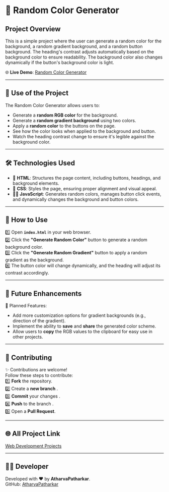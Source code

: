 # 🎨 Random Color Generator

## Project Overview

This is a simple project where the user can generate a random color for the background, a random gradient background, and a random button background. The heading's contrast adjusts automatically based on the background color to ensure readability. The background color also changes dynamically if the button's background color is light.

🌐 **Live Demo**: [Random Color Generator](https://atharvapatharkar.github.io/web-development-projects/Random%20Color%20Generator/index.html)  

---

## 🌟 Use of the Project

The Random Color Generator allows users to:
- Generate a **random RGB color** for the background.
- Generate a **random gradient background** using two colors.
- Apply a **random color** to the buttons on the page.
- See how the color looks when applied to the background and button.
- Watch the heading contrast change to ensure it's legible against the background color.

---

## 🛠️ Technologies Used

- 📄 **HTML**: Structures the page content, including buttons, headings, and background elements.
- 🎨 **CSS**: Styles the page, ensuring proper alignment and visual appeal.
- 🧑‍💻 **JavaScript**: Generates random colors, manages button click events, and dynamically changes the background and button colors.

---

## 🚀 How to Use

1️⃣ Open **`index.html`** in your web browser.  
2️⃣ Click the **"Generate Random Color"** button to generate a random background color.  
3️⃣ Click the **"Generate Random Gradient"** button to apply a random gradient as the background.  
4️⃣ The button color will change dynamically, and the heading will adjust its contrast accordingly.

---

## 🔮 Future Enhancements

📌 Planned Features:  
- Add more customization options for gradient backgrounds (e.g., direction of the gradient).  
- Implement the ability to **save** and **share** the generated color scheme.  
- Allow users to **copy** the RGB values to the clipboard for easy use in other projects.

---

## 🤝 Contributing

✨ Contributions are welcome!  
Follow these steps to contribute:  
1️⃣ **Fork** the repository.  
2️⃣ Create a **new branch** .  
3️⃣ **Commit** your changes .  
4️⃣ **Push** to the branch .  
5️⃣ Open a **Pull Request**.

---

## 🌐 All Project Link

[Web Development Projects](https://atharvapatharkar.github.io/web-development-projects/)

---

## 🧑‍💻 Developer

Developed with ❤️ by **AtharvaPatharkar**.  
GitHub: [AtharvaPatharkar](https://github.com/AtharvaPatharkar)
